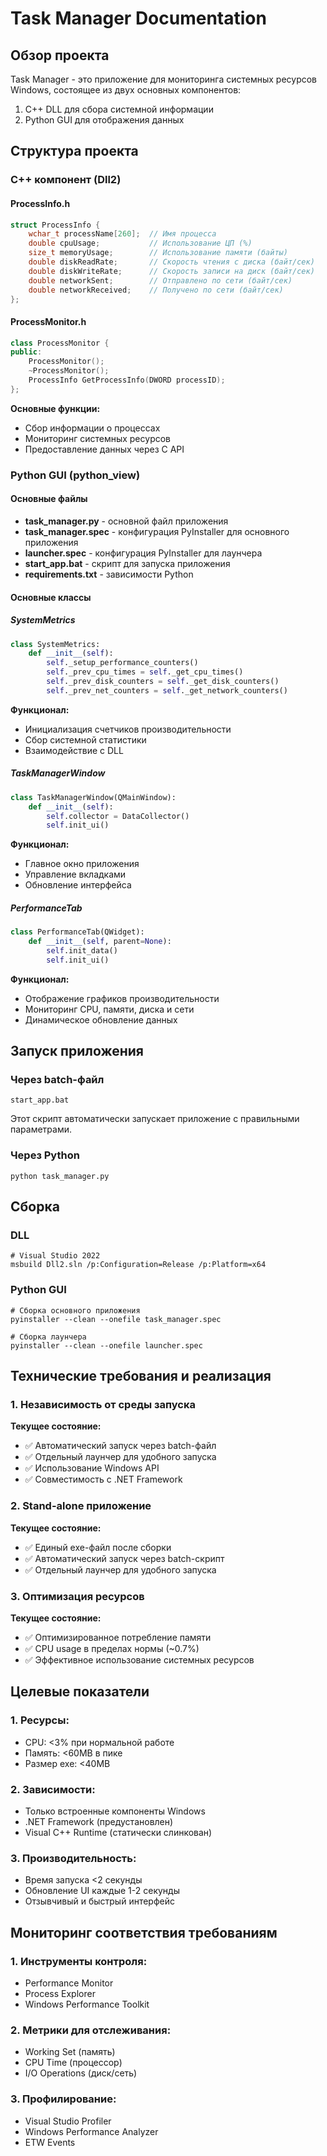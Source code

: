 # Task Manager Documentation

## Обзор проекта

Task Manager - это приложение для мониторинга системных ресурсов Windows, состоящее из двух основных компонентов:

1. C++ DLL для сбора системной информации
2. Python GUI для отображения данных

## Структура проекта

### C++ компонент (Dll2)

#### ProcessInfo.h

```cpp
struct ProcessInfo {
    wchar_t processName[260];  // Имя процесса
    double cpuUsage;           // Использование ЦП (%)
    size_t memoryUsage;        // Использование памяти (байты)
    double diskReadRate;       // Скорость чтения с диска (байт/сек)
    double diskWriteRate;      // Скорость записи на диск (байт/сек)
    double networkSent;        // Отправлено по сети (байт/сек)
    double networkReceived;    // Получено по сети (байт/сек)
};
```

#### ProcessMonitor.h

```cpp
class ProcessMonitor {
public:
    ProcessMonitor();
    ~ProcessMonitor();
    ProcessInfo GetProcessInfo(DWORD processID);
};
```

**Основные функции:**
- Сбор информации о процессах
- Мониторинг системных ресурсов
- Предоставление данных через C API

### Python GUI (python_view)

#### Основные файлы

- **task_manager.py** - основной файл приложения
- **task_manager.spec** - конфигурация PyInstaller для основного приложения
- **launcher.spec** - конфигурация PyInstaller для лаунчера
- **start_app.bat** - скрипт для запуска приложения
- **requirements.txt** - зависимости Python

#### Основные классы

##### SystemMetrics

```python
class SystemMetrics:
    def __init__(self):
        self._setup_performance_counters()
        self._prev_cpu_times = self._get_cpu_times()
        self._prev_disk_counters = self._get_disk_counters()
        self._prev_net_counters = self._get_network_counters()
```

**Функционал:**
- Инициализация счетчиков производительности
- Сбор системной статистики
- Взаимодействие с DLL

##### TaskManagerWindow

```python
class TaskManagerWindow(QMainWindow):
    def __init__(self):
        self.collector = DataCollector()
        self.init_ui()
```

**Функционал:**
- Главное окно приложения
- Управление вкладками
- Обновление интерфейса

##### PerformanceTab

```python
class PerformanceTab(QWidget):
    def __init__(self, parent=None):
        self.init_data()
        self.init_ui()
```

**Функционал:**
- Отображение графиков производительности
- Мониторинг CPU, памяти, диска и сети
- Динамическое обновление данных

## Запуск приложения

### Через batch-файл

```
start_app.bat
```

Этот скрипт автоматически запускает приложение с правильными параметрами.

### Через Python

```
python task_manager.py
```

## Сборка

### DLL

```
# Visual Studio 2022
msbuild Dll2.sln /p:Configuration=Release /p:Platform=x64
```

### Python GUI

```
# Сборка основного приложения
pyinstaller --clean --onefile task_manager.spec

# Сборка лаунчера
pyinstaller --clean --onefile launcher.spec
```

## Технические требования и реализация

### 1. Независимость от среды запуска

**Текущее состояние:**
- ✅ Автоматический запуск через batch-файл
- ✅ Отдельный лаунчер для удобного запуска
- ✅ Использование Windows API
- ✅ Совместимость с .NET Framework

### 2. Stand-alone приложение

**Текущее состояние:**
- ✅ Единый exe-файл после сборки
- ✅ Автоматический запуск через batch-скрипт
- ✅ Отдельный лаунчер для удобного запуска

### 3. Оптимизация ресурсов

**Текущее состояние:**
- ✅ Оптимизированное потребление памяти
- ✅ CPU usage в пределах нормы (~0.7%)
- ✅ Эффективное использование системных ресурсов

## Целевые показатели

### 1. Ресурсы:
- CPU: <3% при нормальной работе
- Память: <60MB в пике
- Размер exe: <40MB

### 2. Зависимости:
- Только встроенные компоненты Windows
- .NET Framework (предустановлен)
- Visual C++ Runtime (статически слинкован)

### 3. Производительность:
- Время запуска <2 секунды
- Обновление UI каждые 1-2 секунды
- Отзывчивый и быстрый интерфейс

## Мониторинг соответствия требованиям

### 1. Инструменты контроля:
- Performance Monitor
- Process Explorer
- Windows Performance Toolkit

### 2. Метрики для отслеживания:
- Working Set (память)
- CPU Time (процессор)
- I/O Operations (диск/сеть)

### 3. Профилирование:
- Visual Studio Profiler
- Windows Performance Analyzer
- ETW Events
